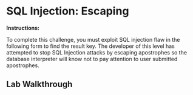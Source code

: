 # SQL Injection: Escaping

**Instructions:**

To complete this challenge, you must exploit SQL injection flaw in the following form to find the result key. The developer of this level has attempted to stop SQL Injection attacks by escaping apostrophes so the database interpreter will know not to pay attention to user submitted apostrophes.

## Lab Walkthrough
